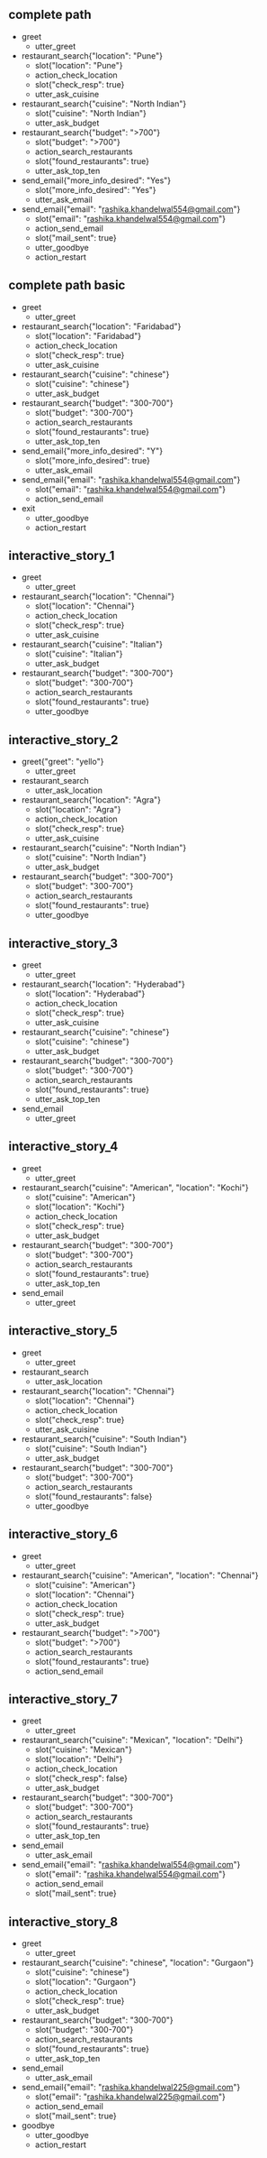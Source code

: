 <!-- ## complete path
* greet
    - utter_greet
* restaurant_search
    - utter_ask_location
* restaurant_search{"location": "delhi"}
    - slot{"location": "delhi"}
    - utter_ask_cuisine
* restaurant_search{"cuisine": "chinese"}
    - slot{"cuisine": "chinese"}
    - action_check_loc
    - slot{"check_resp": true}
    - utter_ask_price
    - slot{"price": ">300"}
    - action_search_restaurants
    - slot{"location": "delhi"}
    - utter_goodbye
    - export -->

## complete path
* greet
    - utter_greet
* restaurant_search{"location": "Pune"}
    - slot{"location": "Pune"}
    - action_check_location
    - slot{"check_resp": true}
    - utter_ask_cuisine
* restaurant_search{"cuisine": "North Indian"}
    - slot{"cuisine": "North Indian"}
    - utter_ask_budget
* restaurant_search{"budget": ">700"}
    - slot{"budget": ">700"}
    - action_search_restaurants
    - slot{"found_restaurants": true}
    - utter_ask_top_ten
* send_email{"more_info_desired": "Yes"}
    - slot{"more_info_desired": "Yes"}
    - utter_ask_email
* send_email{"email": "rashika.khandelwal554@gmail.com"}
    - slot{"email": "rashika.khandelwal554@gmail.com"}
    - action_send_email
    - slot{"mail_sent": true}
    - utter_goodbye
    - action_restart

## complete path basic
* greet
    - utter_greet
* restaurant_search{"location": "Faridabad"}
    - slot{"location": "Faridabad"}
    - action_check_location
    - slot{"check_resp": true}
    - utter_ask_cuisine
* restaurant_search{"cuisine": "chinese"}
    - slot{"cuisine": "chinese"}
    - utter_ask_budget
* restaurant_search{"budget": "300-700"}
    - slot{"budget": "300-700"}
    - action_search_restaurants
    - slot{"found_restaurants": true}
    - utter_ask_top_ten
* send_email{"more_info_desired": "Y"}
    - slot{"more_info_desired": true}
    - utter_ask_email
* send_email{"email": "rashika.khandelwal554@gmail.com"}
    - slot{"email": "rashika.khandelwal554@gmail.com"}
    - action_send_email
* exit
    - utter_goodbye
    - action_restart

## interactive_story_1
* greet
    - utter_greet
* restaurant_search{"location": "Chennai"}
    - slot{"location": "Chennai"}
    - action_check_location
    - slot{"check_resp": true}
    - utter_ask_cuisine
* restaurant_search{"cuisine": "Italian"}
    - slot{"cuisine": "Italian"}
    - utter_ask_budget
* restaurant_search{"budget": "300-700"}
    - slot{"budget": "300-700"}
    - action_search_restaurants
    - slot{"found_restaurants": true}
    - utter_goodbye


## interactive_story_2
* greet{"greet": "yello"}
    - utter_greet
* restaurant_search
    - utter_ask_location
* restaurant_search{"location": "Agra"}
    - slot{"location": "Agra"}
    - action_check_location
    - slot{"check_resp": true}
    - utter_ask_cuisine
* restaurant_search{"cuisine": "North Indian"}
    - slot{"cuisine": "North Indian"}
    - utter_ask_budget
* restaurant_search{"budget": "300-700"}
    - slot{"budget": "300-700"}
    - action_search_restaurants
    - slot{"found_restaurants": true}
    - utter_goodbye

## interactive_story_3
* greet
    - utter_greet
* restaurant_search{"location": "Hyderabad"}
    - slot{"location": "Hyderabad"}
    - action_check_location
    - slot{"check_resp": true}
    - utter_ask_cuisine
* restaurant_search{"cuisine": "chinese"}
    - slot{"cuisine": "chinese"}
    - utter_ask_budget
* restaurant_search{"budget": "300-700"}
    - slot{"budget": "300-700"}
    - action_search_restaurants
    - slot{"found_restaurants": true}
    - utter_ask_top_ten
* send_email
    - utter_greet

## interactive_story_4
* greet
    - utter_greet
* restaurant_search{"cuisine": "American", "location": "Kochi"}
    - slot{"cuisine": "American"}
    - slot{"location": "Kochi"}
    - action_check_location
    - slot{"check_resp": true}
    - utter_ask_budget
* restaurant_search{"budget": "300-700"}
    - slot{"budget": "300-700"}
    - action_search_restaurants
    - slot{"found_restaurants": true}
    - utter_ask_top_ten
* send_email
    - utter_greet

## interactive_story_5
* greet
    - utter_greet
* restaurant_search
    - utter_ask_location
* restaurant_search{"location": "Chennai"}
    - slot{"location": "Chennai"}
    - action_check_location
    - slot{"check_resp": true}
    - utter_ask_cuisine
* restaurant_search{"cuisine": "South Indian"}
    - slot{"cuisine": "South Indian"}
    - utter_ask_budget
* restaurant_search{"budget": "300-700"}
    - slot{"budget": "300-700"}
    - action_search_restaurants
    - slot{"found_restaurants": false}
    - utter_goodbye


## interactive_story_6
* greet
    - utter_greet
* restaurant_search{"cuisine": "American", "location": "Chennai"}
    - slot{"cuisine": "American"}
    - slot{"location": "Chennai"}
    - action_check_location
    - slot{"check_resp": true}
    - utter_ask_budget
* restaurant_search{"budget": ">700"}
    - slot{"budget": ">700"}
    - action_search_restaurants
    - slot{"found_restaurants": true}
    - action_send_email


## interactive_story_7
* greet
    - utter_greet
* restaurant_search{"cuisine": "Mexican", "location": "Delhi"}
    - slot{"cuisine": "Mexican"}
    - slot{"location": "Delhi"}
    - action_check_location
    - slot{"check_resp": false}
    - utter_ask_budget
* restaurant_search{"budget": "300-700"}
    - slot{"budget": "300-700"}
    - action_search_restaurants
    - slot{"found_restaurants": true}
    - utter_ask_top_ten
* send_email
    - utter_ask_email
* send_email{"email": "rashika.khandelwal554@gmail.com"}
    - slot{"email": "rashika.khandelwal554@gmail.com"}
    - action_send_email
    - slot{"mail_sent": true}

## interactive_story_8
* greet
    - utter_greet
* restaurant_search{"cuisine": "chinese", "location": "Gurgaon"}
    - slot{"cuisine": "chinese"}
    - slot{"location": "Gurgaon"}
    - action_check_location
    - slot{"check_resp": true}
    - utter_ask_budget
* restaurant_search{"budget": "300-700"}
    - slot{"budget": "300-700"}
    - action_search_restaurants
    - slot{"found_restaurants": true}
    - utter_ask_top_ten
* send_email
    - utter_ask_email
* send_email{"email": "rashika.khandelwal225@gmail.com"}
    - slot{"email": "rashika.khandelwal225@gmail.com"}
    - action_send_email
    - slot{"mail_sent": true}
* goodbye
    - utter_goodbye
    - action_restart


